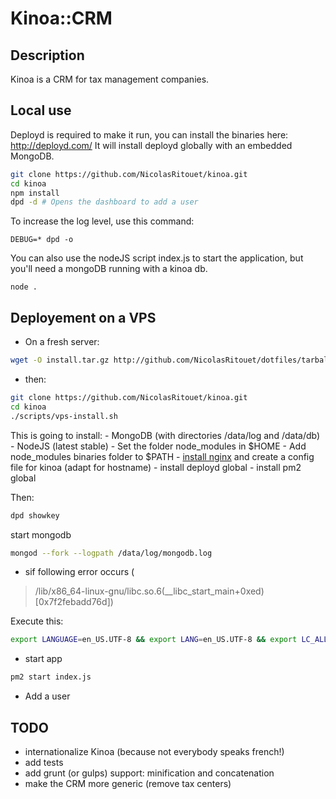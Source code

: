 Kinoa::CRM
=======

Description
-----------
Kinoa is a CRM for tax management companies.

Local use
-----------
Deployd is required to make it run, you can install the binaries here:
http://deployd.com/
It will install deployd globally with an embedded MongoDB.

````bash
git clone https://github.com/NicolasRitouet/kinoa.git
cd kinoa
npm install
dpd -d # Opens the dashboard to add a user
````
To increase the log level, use this command:
````
DEBUG=* dpd -o
````


You can also use the nodeJS script index.js to start the application, but you'll need a mongoDB running with a kinoa db.
````
node .
````

Deployement on a VPS
-------------------
- On a fresh server:
````bash
wget -O install.tar.gz http://github.com/NicolasRitouet/dotfiles/tarball/master --no-check-certificate && tar zxvf install.tar.gz && cd *dotfiles* && ./install.sh
````
- then:
````bash
git clone https://github.com/NicolasRitouet/kinoa.git
cd kinoa
./scripts/vps-install.sh
````
This is going to install:
	- MongoDB (with directories /data/log and /data/db)
	- NodeJS (latest stable)
    	- Set the folder node_modules in $HOME
		- Add node_modules binaries folder to $PATH
	- [install nginx](https://github.com/NicolasRitouet/kinoa/blob/master/scripts/vps-install.sh#L107) and create a config file for kinoa (adapt for hostname)
    - install deployd global
	- install pm2 global
    
Then:
````bash
dpd showkey
````
start mongodb
````bash
mongod --fork --logpath /data/log/mongodb.log
````
- sif following error occurs (
> /lib/x86_64-linux-gnu/libc.so.6(__libc_start_main+0xed) [0x7f2febadd76d])

Execute this:
````bash
export LANGUAGE=en_US.UTF-8 && export LANG=en_US.UTF-8 && export LC_ALL=en_US.UTF-8 && locale-gen en_US.UTF-8 && sudo dpkg-reconfigure locales
````
- start app
````bash
pm2 start index.js
````
- Add a user



TODO
---
- internationalize Kinoa (because not everybody speaks french!)
- add tests
- add grunt (or gulps) support: minification and concatenation
- make the CRM more generic (remove tax centers)